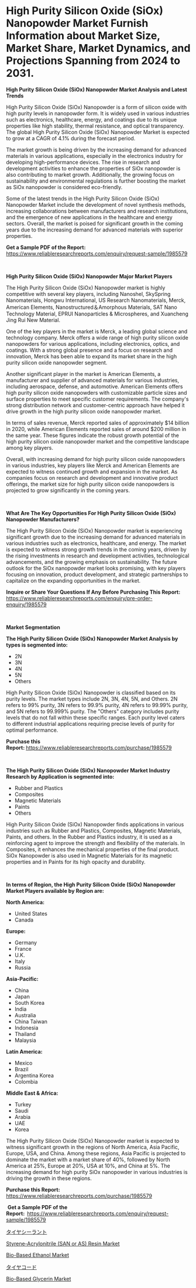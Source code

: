 <p><h1>High Purity Silicon Oxide (SiOx) Nanopowder Market Furnish Information about Market Size, Market Share, Market Dynamics, and Projections Spanning from 2024 to 2031.</h1></p><p><strong>High Purity Silicon Oxide (SiOx) Nanopowder Market Analysis and Latest Trends</strong></p>
<p><p>High Purity Silicon Oxide (SiOx) Nanopowder is a form of silicon oxide with high purity levels in nanopowder form. It is widely used in various industries such as electronics, healthcare, energy, and coatings due to its unique properties like high stability, thermal resistance, and optical transparency. The global High Purity Silicon Oxide (SiOx) Nanopowder Market is expected to grow at a CAGR of 4.1% during the forecast period.</p><p>The market growth is being driven by the increasing demand for advanced materials in various applications, especially in the electronics industry for developing high-performance devices. The rise in research and development activities to enhance the properties of SiOx nanopowder is also contributing to market growth. Additionally, the growing focus on sustainability and environmental regulations is further boosting the market as SiOx nanopowder is considered eco-friendly.</p><p>Some of the latest trends in the High Purity Silicon Oxide (SiOx) Nanopowder Market include the development of novel synthesis methods, increasing collaborations between manufacturers and research institutions, and the emergence of new applications in the healthcare and energy sectors. Overall, the market is poised for significant growth in the coming years due to the increasing demand for advanced materials with superior properties.</p></p>
<p><strong>Get a Sample PDF of the Report:&nbsp;</strong> <a href="https://www.reliableresearchreports.com/enquiry/request-sample/1985579">https://www.reliableresearchreports.com/enquiry/request-sample/1985579</a></p>
<p>&nbsp;</p>
<p><strong>High Purity Silicon Oxide (SiOx) Nanopowder Major Market Players</strong></p>
<p><p>The High Purity Silicon Oxide (SiOx) Nanopowder market is highly competitive with several key players, including Nanoshel, SkySpring Nanomaterials, Hongwu International, US Research Nanomaterials, Merck, American Elements, Nanostructured＆Amorphous Materials, SAT Nano Technology Material, EPRUI Nanoparticles & Microspheres, and Xuancheng Jing Rui New Material.</p><p>One of the key players in the market is Merck, a leading global science and technology company. Merck offers a wide range of high purity silicon oxide nanopowders for various applications, including electronics, optics, and coatings. With a strong global presence and a focus on research and innovation, Merck has been able to expand its market share in the high purity silicon oxide nanopowder segment.</p><p>Another significant player in the market is American Elements, a manufacturer and supplier of advanced materials for various industries, including aerospace, defense, and automotive. American Elements offers high purity silicon oxide nanopowders with customizable particle sizes and surface properties to meet specific customer requirements. The company's strong distribution network and customer-centric approach have helped it drive growth in the high purity silicon oxide nanopowder market.</p><p>In terms of sales revenue, Merck reported sales of approximately $14 billion in 2020, while American Elements reported sales of around $200 million in the same year. These figures indicate the robust growth potential of the high purity silicon oxide nanopowder market and the competitive landscape among key players.</p><p>Overall, with increasing demand for high purity silicon oxide nanopowders in various industries, key players like Merck and American Elements are expected to witness continued growth and expansion in the market. As companies focus on research and development and innovative product offerings, the market size for high purity silicon oxide nanopowders is projected to grow significantly in the coming years.</p></p>
<p>&nbsp;</p>
<p><strong>What Are The Key Opportunities For High Purity Silicon Oxide (SiOx) Nanopowder Manufacturers?</strong></p>
<p><p>The High Purity Silicon Oxide (SiOx) Nanopowder market is experiencing significant growth due to the increasing demand for advanced materials in various industries such as electronics, healthcare, and energy. The market is expected to witness strong growth trends in the coming years, driven by the rising investments in research and development activities, technological advancements, and the growing emphasis on sustainability. The future outlook for the SiOx nanopowder market looks promising, with key players focusing on innovation, product development, and strategic partnerships to capitalize on the expanding opportunities in the market.</p></p>
<p><strong>Inquire or Share Your Questions If Any Before Purchasing This Report:</strong> <a href="https://www.reliableresearchreports.com/enquiry/pre-order-enquiry/1985579">https://www.reliableresearchreports.com/enquiry/pre-order-enquiry/1985579</a></p>
<p>&nbsp;</p>
<p><strong>Market Segmentation</strong></p>
<p><strong>The High Purity Silicon Oxide (SiOx) Nanopowder Market Analysis by types is segmented into:</strong></p>
<p><ul><li>2N</li><li>3N</li><li>4N</li><li>5N</li><li>Others</li></ul></p>
<p><p>High Purity Silicon Oxide (SiOx) Nanopowder is classified based on its purity levels. The market types include 2N, 3N, 4N, 5N, and Others. 2N refers to 99% purity, 3N refers to 99.9% purity, 4N refers to 99.99% purity, and 5N refers to 99.999% purity. The "Others" category includes purity levels that do not fall within these specific ranges. Each purity level caters to different industrial applications requiring precise levels of purity for optimal performance.</p></p>
<p><strong>Purchase this Report:&nbsp;</strong><a href="https://www.reliableresearchreports.com/purchase/1985579">https://www.reliableresearchreports.com/purchase/1985579</a></p>
<p>&nbsp;</p>
<p><strong>The High Purity Silicon Oxide (SiOx) Nanopowder Market Industry Research by Application is segmented into:</strong></p>
<p><ul><li>Rubber and Plastics</li><li>Composites</li><li>Magnetic Materials</li><li>Paints</li><li>Others</li></ul></p>
<p><p>High Purity Silicon Oxide (SiOx) Nanopowder finds applications in various industries such as Rubber and Plastics, Composites, Magnetic Materials, Paints, and others. In the Rubber and Plastics industry, it is used as a reinforcing agent to improve the strength and flexibility of the materials. In Composites, it enhances the mechanical properties of the final product. SiOx Nanopowder is also used in Magnetic Materials for its magnetic properties and in Paints for its high opacity and durability.</p></p>
<p>&nbsp;</p>
<p><strong>In terms of Region, the High Purity Silicon Oxide (SiOx) Nanopowder Market Players available by Region are:</strong></p>
<p>
    <p> <strong> North America: </strong>
        <ul>
            <li>United States</li>
            <li>Canada</li>
        </ul>
        </p> 
    <p> <strong> Europe: </strong>
        <ul>
            <li>Germany</li>
            <li>France</li>
            <li>U.K.</li>
            <li>Italy</li>
            <li>Russia</li>
        </ul>
        </p> 
    <p> <strong> Asia-Pacific: </strong>
        <ul>
            <li>China</li>
            <li>Japan</li>
            <li>South Korea</li>
            <li>India</li>
            <li>Australia</li>
            <li>China Taiwan</li>
            <li>Indonesia</li>
            <li>Thailand</li>
            <li>Malaysia</li>
        </ul>
        </p> 
    <p> <strong> Latin America: </strong>
        <ul>
            <li>Mexico</li>
            <li>Brazil</li>
            <li>Argentina Korea</li>
            <li>Colombia</li>
        </ul>
        </p> 
    <p> <strong> Middle East & Africa: </strong>
        <ul>
            <li>Turkey</li>
            <li>Saudi</li>
            <li>Arabia</li>
            <li>UAE</li>
            <li>Korea</li>
        </ul>
    </p>
    </p>
<p><p>The High Purity Silicon Oxide (SiOx) Nanopowder market is expected to witness significant growth in the regions of North America, Asia Pacific, Europe, USA, and China. Among these regions, Asia Pacific is projected to dominate the market with a market share of 40%, followed by North America at 25%, Europe at 20%, USA at 10%, and China at 5%. The increasing demand for high purity SiOx nanopowder in various industries is driving the growth in these regions.</p></p>
<p><strong>Purchase this Report: </strong><a href="https://www.reliableresearchreports.com/purchase/1985579">https://www.reliableresearchreports.com/purchase/1985579</a></p>
<p>&nbsp;<strong>Get a Sample PDF of the Report:&nbsp;&nbsp;</strong><a href="https://www.reliableresearchreports.com/enquiry/request-sample/1985579">https://www.reliableresearchreports.com/enquiry/request-sample/1985579</a></p>
<p><strong></strong></p>
<p><p><a href="https://github.com/xtkhtofdt934839/Market-Research-Report-List-1/blob/main/31370992360.md">タイヤシーラント</a></p><p><a href="https://github.com/josesg55/Market-Research-Report-List-1/blob/main/styrene-acrylonitrile-san-or-as-resin-market.md">Styrene-Acrylonitrile (SAN or AS) Resin Market</a></p><p><a href="https://issuu.com/reportprime-2/docs/bio-based-ethanol-market-size-2030.pptx">Bio-Based Ethanol Market</a></p><p><a href="https://github.com/ddwcuskozol07187/Market-Research-Report-List-1/blob/main/49716592361.md">タイヤコード</a></p><p><a href="https://issuu.com/reportprime-2/docs/bio-based-glycerin-market-size-2030.pptx">Bio-Based Glycerin Market</a></p></p>